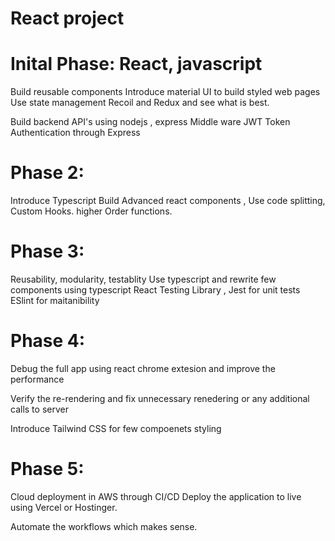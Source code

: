 # React project
# Inital Phase: React, javascript 

   Build reusable components
   Introduce material UI to build styled web pages
   Use state management Recoil and Redux and see what is best.

   Build backend API's using nodejs , express
   Middle ware JWT Token Authentication through Express


# Phase 2:

Introduce Typescript 
Build Advanced react components , Use code splitting, Custom Hooks. higher Order functions.


# Phase 3: 

Reusability, modularity, testablity
Use typescript and rewrite few components using typescript
React Testing Library , Jest for unit tests
ESlint for maitanibility

# Phase 4:

Debug the full app using react chrome extesion and improve the performance

Verify the re-rendering and fix unnecessary renedering or any additional calls to server

Introduce Tailwind CSS for few compoenets styling

# Phase 5:

Cloud deployment in AWS through CI/CD
Deploy the application to live using Vercel or Hostinger.

Automate the workflows which makes sense.





